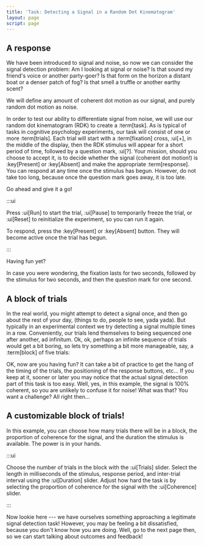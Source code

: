 ```yaml
---
title: 'Task: Detecting a Signal in a Random Dot Kinematogram'
layout: page
script: page
---
```


## A response

We have been introduced to signal and noise, so now we can consider the signal detection problem: Am
I looking at signal or noise? Is that sound my friend's voice or another party-goer? Is that form on
the horizon a distant boat or a denser patch of fog? Is that smell a truffle or another earthy
scent?

We will define any amount of coherent dot motion as our signal, and purely random dot motion as
noise.

In order to test our ability to differentiate signal from noise, we will use our random dot
kinematogram (RDK) to create a :term[task]. As is typical of tasks in cognitive psychology
experiments, our task will consist of one or more :term[trials]. Each trial will start with a
:term[fixation] cross, :ui[+], in the middle of the display, then the RDK stimulus will appear for a
short period of time, followed by a question mark, :ui[?]. Your mission, should you choose to accept
it, is to decide whether the signal (coherent dot motion!) is :key[Present] or :key[Absent] and
make the appropriate :term[response]. You can respond at any time once the stimulus has begun.
However, do not take too long, because once the question mark goes away, it is too late.

Go ahead and give it a go!

<sdt-example-human>
  <detectable-control run pause reset coherence=".5"></detectable-control>
  <rdk-task count="100" coherence=".5" trials="1" probability=".5" duration="2000"
    wait="2000" iti="2000"></rdk-task>
  <detectable-response interactive feedback="none"></detectable-response>
</sdt-example-human>

:::ui

Press :ui[Run] to start the trial, :ui[Pause] to temporarily freeze the trial, or
:ui[Reset] to reinitialize the experiment, so you can run it again.

To respond, press the :key[Present] or :key[Absent] button. They will become active once the trial
has begun.

:::

Having fun yet?

In case you were wondering, the fixation lasts for two seconds, followed by the
stimulus for two seconds, and then the question mark for one second.

## A block of trials

In the real world, you might attempt to detect a signal once, and then go about the rest of
your day, (things to do, people to see, yada yada). But typically in an experimental context we try
detecting a signal multiple times in a row. Conveniently, our trials lend themselves to being
sequenced one after another, ad infinitum. Ok, ok, perhaps an infinite sequence of trials would get
a bit boring, so lets try something a bit more manageable, say, a :term[block] of five trials:

<sdt-example-human>
  <detectable-control run pause reset coherence=".5"></detectable-control>
  <rdk-task count="100" coherence=".5" trials="5" probability=".5" duration="2000"
    wait="2000" iti="2000"></rdk-task>
  <detectable-response interactive feedback="none"></detectable-response>
</sdt-example-human>

OK, now are you having fun? It can take a bit of practice to get the hang of the timing of the
trials, the positioning of the response buttons, etc... If you keep at it, sooner or later you may
notice that the actual signal detection part of this task is too easy. Well, yes, in this example,
the signal is 100% coherent, so you are unlikely to confuse it for noise! What was that? You want a
challenge? All right then...

## A customizable block of trials!

In this example, you can choose how many trials there will be in a block, the proportion of
coherence for the signal, and the duration the stimulus is available. The power is in your hands.

<sdt-example-human>
  <detectable-control run pause reset coherence=".5" trials="5" duration="2000"></detectable-control>
  <rdk-task count="100" coherence=".5" trials="5" probability=".5" duration="2000"
    wait="2000" iti="2000"></rdk-task>
  <detectable-response  interactive feedback="none"></detectable-response>
</sdt-example-human>

:::ui

Choose the number of trials in the block with the :ui[Trials] slider. Select the length in
milliseconds of the stimulus, response period, and inter-trial interval using the :ui[Duration]
slider. Adjust how hard the task is by selecting the proportion of coherence for the signal with the
:ui[Coherence] slider.

:::

Now lookie here --- we have ourselves something approaching a legitimate signal detection task!
However, you may be feeling a bit dissatisfied, because you don't know how you are doing. Well, go
to the next page then, so we can start talking about outcomes and feedback!

